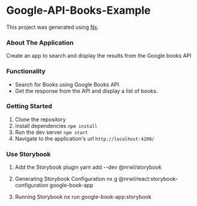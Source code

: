 # Google-API-Books-Example 
This project was generated using [Nx](https://nx.dev).
### About The Application
Create an app to search and display the results from the Google books API
### Functionality
- Search for Books using Google Books API.
- Get the response from the API and display a list of books.
### Getting Started
1) Clone the repository
2) install dependencies
`npm install`
3) Run the dev server
`npm start`
4) Navigate to the application's url
`http://localhost:4200/`

### Use Storybook
1) Add the Storybook plugin
yarn add --dev @nrwl/storybook

2) Generating Storybook Configuration
nx g @nrwl/react:storybook-configuration google-book-app

3) Running Storybook
nx run google-book-app:storybook
